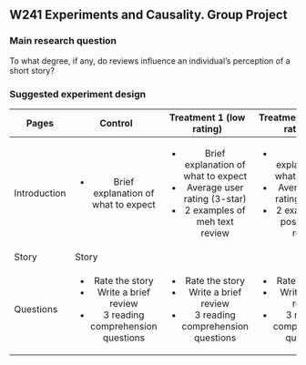 ## W241 Experiments and Causality. Group Project

### Main research question

To what degree, if any, do reviews influence an individual’s perception of a short story?

### Suggested experiment design


| Pages        | Control                               | Treatment 1 (low rating)              | Treatment 2 (high rating)             |
|--------------|:-------------------------------------:|:-------------------------------------:|:-------------------------------------:|
| Introduction | <ul><li>Brief explanation of what to expect</li></ul> | <ul><li>Brief explanation of what to expect</li><li>Average user rating (3-star)</li><li>2 examples of meh text review</li></ul> | <ul><li>Brief explanation of what to expect</li><li>Average user rating (5-star)</li><li>2 examples of positive text review</li></ul> |
| Story        <td colspan=3> Story </td> |
| Questions    | <ul><li>Rate the story</li><li>Write a brief review</li><li>3 reading comprehension questions</li></ul>| <ul><li>Rate the story</li><li>Write a brief review</li><li>3 reading comprehension questions</li></ul> | <ul><li>Rate the story</li><li>Write a brief review</li><li>3 reading comprehension questions</li></ul> |





